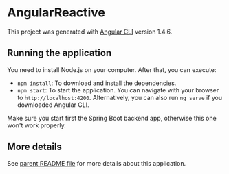 # AngularReactive

This project was generated with [Angular CLI](https://github.com/angular/angular-cli) version 1.4.6.

## Running the application

You need to install Node.js on your computer. After that, you can execute:

- `npm install`: To download and install the dependencies.
- `npm start`: To start the application. You can navigate with your browser to `http://localhost:4200`.
Alternatively, you can also run `ng serve` if you downloaded Angular CLI.

Make sure you start first the Spring Boot backend app, otherwise this one won't work properly.

## More details

See [parent README file](../README.md) for more details about this application.
